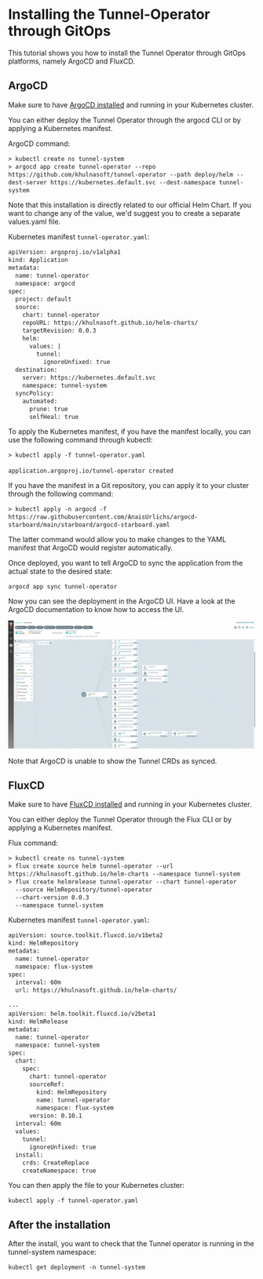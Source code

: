 # Installing the Tunnel-Operator through GitOps

This tutorial shows you how to install the Tunnel Operator through GitOps platforms, namely ArgoCD and FluxCD.

## ArgoCD

Make sure to have [ArgoCD installed](https://argo-cd.readthedocs.io/en/stable/getting_started/) and running in your Kubernetes cluster.

You can either deploy the Tunnel Operator through the argocd CLI or by applying a Kubernetes manifest.

ArgoCD command:
```
> kubectl create ns tunnel-system
> argocd app create tunnel-operator --repo https://github.com/khulnasoft/tunnel-operator --path deploy/helm --dest-server https://kubernetes.default.svc --dest-namespace tunnel-system
```
Note that this installation is directly related to our official Helm Chart. If you want to change any of the value, we'd suggest you to create a separate values.yaml file.

Kubernetes manifest `tunnel-operator.yaml`:
```
apiVersion: argoproj.io/v1alpha1
kind: Application
metadata:
  name: tunnel-operator
  namespace: argocd
spec:
  project: default
  source:
    chart: tunnel-operator
    repoURL: https://khulnasoft.github.io/helm-charts/
    targetRevision: 0.0.3
    helm:
      values: |
        tunnel:
          ignoreUnfixed: true
  destination:
    server: https://kubernetes.default.svc
    namespace: tunnel-system
  syncPolicy:
    automated:
      prune: true
      selfHeal: true
```

To apply the Kubernetes manifest, if you have the manifest locally, you can use the following command through kubectl:
```
> kubectl apply -f tunnel-operator.yaml

application.argoproj.io/tunnel-operator created
```

If you have the manifest in a Git repository, you can apply it to your cluster through the following command:
```
> kubectl apply -n argocd -f https://raw.githubusercontent.com/AnaisUrlichs/argocd-starboard/main/starboard/argocd-starboard.yaml
```
The latter command would allow you to make changes to the YAML manifest that ArgoCD would register automatically.

Once deployed, you want to tell ArgoCD to sync the application from the actual state to the desired state:
```
argocd app sync tunnel-operator
```

Now you can see the deployment in the ArgoCD UI. Have a look at the ArgoCD documentation to know how to access the UI.

![ArgoCD UI after deploying the Tunnel Operator](../../imgs/argocd-ui.png)

Note that ArgoCD is unable to show the Tunnel CRDs as synced.


## FluxCD

Make sure to have [FluxCD installed](https://fluxcd.io/docs/installation/#install-the-flux-cli) and running in your Kubernetes cluster.

You can either deploy the Tunnel Operator through the Flux CLI or by applying a Kubernetes manifest.

Flux command:
```
> kubectl create ns tunnel-system
> flux create source helm tunnel-operator --url https://khulnasoft.github.io/helm-charts --namespace tunnel-system
> flux create helmrelease tunnel-operator --chart tunnel-operator
  --source HelmRepository/tunnel-operator
  --chart-version 0.0.3
  --namespace tunnel-system
```

Kubernetes manifest `tunnel-operator.yaml`:
```
apiVersion: source.toolkit.fluxcd.io/v1beta2
kind: HelmRepository
metadata:
  name: tunnel-operator
  namespace: flux-system
spec:
  interval: 60m
  url: https://khulnasoft.github.io/helm-charts/

---
apiVersion: helm.toolkit.fluxcd.io/v2beta1
kind: HelmRelease
metadata:
  name: tunnel-operator
  namespace: tunnel-system
spec:
  chart:
    spec:
      chart: tunnel-operator
      sourceRef:
        kind: HelmRepository
        name: tunnel-operator
        namespace: flux-system
      version: 0.10.1
  interval: 60m
  values:
    tunnel:
      ignoreUnfixed: true
  install:
    crds: CreateReplace
    createNamespace: true
```

You can then apply the file to your Kubernetes cluster:
```
kubectl apply -f tunnel-operator.yaml
```

## After the installation

After the install, you want to check that the Tunnel operator is running in the tunnel-system namespace:
```
kubectl get deployment -n tunnel-system
```

